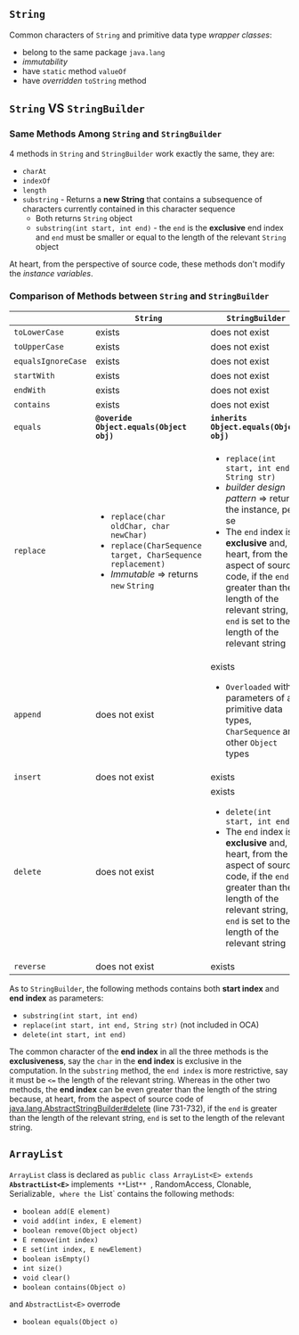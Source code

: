 ## `String`
Common characters of `String` and primitive data type *wrapper classes*:

* belong to the same package `java.lang`
* *immutability*
* have `static` method `valueOf`
* have *overridden* `toString` method

## `String` VS `StringBuilder`
### Same Methods Among `String` and `StringBuilder` 
4 methods in `String` and `StringBuilder` work exactly the same, they are:

* `charAt`
* `indexOf`
* `length`
* `substring` - Returns a **new String** that contains a subsequence of characters currently contained in this character sequence
  * Both returns `String` object
  * `substring(int start, int end)` - the `end` is the **exclusive** end index and `end` must be smaller or equal to the length of the relevant `String` object 

At heart, from the perspective of source code, these methods don't modify the *instance variables*.

### Comparison of Methods between `String` and `StringBuilder`
|                   | **`String`**                                | **`StringBuilder`**                         |
|-------------------|---------------------------------------------|---------------------------------------------|
|`toLowerCase`      | exists                                      | does not exist                              |
|`toUpperCase`      | exists                                      | does not exist                              |
|`equalsIgnoreCase` | exists                                      | does not exist                              |
|`startWith`        | exists                                      | does not exist                              |
|`endWith`          | exists                                      | does not exist                              |
|`contains`         | exists                                      | does not exist                              |
|`equals`           | **`@overide` `Object.equals(Object obj)`**  | **`inherits` `Object.equals(Object obj)`**  |
|`replace`          | <ul><li>`replace(char oldChar, char newChar)`</li><li>`replace(CharSequence target, CharSequence replacement)`</li><li>*Immutable* => returns `new` `String`</li></ul> | <ul><li>`replace(int start, int end, String str)`</li><li>*builder design pattern* => returns the instance, per se</li><li>The `end` index is **exclusive** and, at heart, from the aspect of source code, if the `end` is greater than the length of the relevant string, `end` is set to the length of the relevant string</li></ul> |
|`append`           | does not exist                              | exists<ul><li>`Overloaded` with parameters of all primitive data types, `CharSequence` and other `Object` types</li></ul> |
|`insert`           | does not exist                              | exists                                      |
|`delete`           | does not exist                              | exists<ul><li>`delete(int start, int end)`</li><li>The `end` index is **exclusive** and, at heart, from the aspect of source code, if the `end` is greater than the length of the relevant string, `end` is set to the length of the relevant string</li></ul> |
|`reverse`          | does not exist                              | exists                                      |

As to `StringBuilder`, the following methods contains both **start index** and **end index** as parameters:

* `substring(int start, int end)`  
* `replace(int start, int end, String str)` (not included in OCA)
* `delete(int start, int end)`

The common character of the **end index** in all the three methods is the **exclusiveness**, say the `char` in the **end index** is exclusive in the computation. In the `substring` method, the `end index` is more restrictive, say it must be `<=` the length of the relevant string. Whereas in the other two methods, the **end index** can be even greater than the length of the string because, at heart, from the aspect of source code of [java.lang.AbstractStringBuilder#delete](http://grepcode.com/file/repository.grepcode.com/java/root/jdk/openjdk/8-b132/java/lang/AbstractStringBuilder.java#AbstractStringBuilder.delete%28int%2Cint%29) (line 731-732), if the `end` is greater than the length of the relevant string, `end` is  set to the length of the relevant string.  

## `ArrayList`
`ArrayList` class is declared as `public class ArrayList<E> extends` **`AbstractList<E>`** implements` **`List<E>`** `, RandomAccess, Clonable, Serializable`, where the `List` contains the following methods:

* `boolean add(E element)` 
* `void add(int index, E element)`
* `boolean remove(Object object)`
* `E remove(int index)`
* `E set(int index, E newElement)`
* `boolean isEmpty()`
* `int size()`
* `void clear()`
* `boolean contains(Object o)`

and `AbstractList<E>` overrode

* `boolean equals(Object o)`
